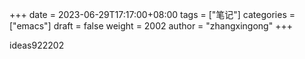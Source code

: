 +++
date = 2023-06-29T17:17:00+08:00
tags = ["笔记"]
categories = ["emacs"]
draft = false
weight = 2002
author = "zhangxingong"
+++

ideas922202
